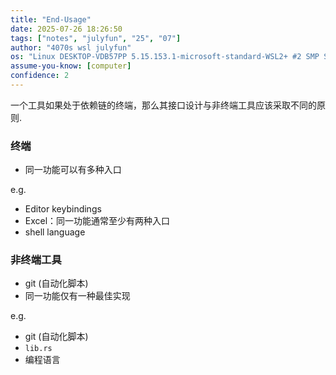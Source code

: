 ```yaml
---
title: "End-Usage"
date: 2025-07-26 18:26:50
tags: ["notes", "julyfun", "25", "07"]
author: "4070s wsl julyfun"
os: "Linux DESKTOP-VDB57PP 5.15.153.1-microsoft-standard-WSL2+ #2 SMP Sun Oct 27 22:02:06 CST 2024 x86_64 x86_64 x86_64 GNU/Linux"
assume-you-know: [computer]
confidence: 2
---
```


一个工具如果处于依赖链的终端，那么其接口设计与非终端工具应该采取不同的原则.

### 终端
- 同一功能可以有多种入口

e.g.
- Editor keybindings
- Excel：同一功能通常至少有两种入口
- shell language

### 非终端工具
- git (自动化脚本)
- 同一功能仅有一种最佳实现

e.g.
- git (自动化脚本)
- `lib.rs`
- 编程语言

